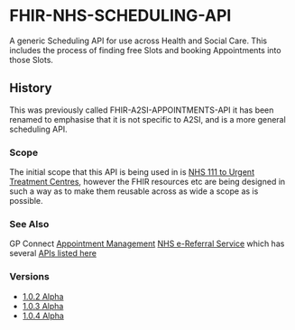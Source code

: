 # FHIR-NHS-SCHEDULING-API

A generic Scheduling API for use across Health and Social Care. This includes the process of finding free Slots and booking Appointments into those Slots.

## History ##
This was previously called FHIR-A2SI-APPOINTMENTS-API it has been renamed to emphasise that it is not specific to A2SI, and is a more general scheduling API.

### Scope ###
The initial scope that this API is being used in is <a href='https://developer.nhs.uk/apis/uec-appointments/'>NHS 111 to Urgent Treatment Centres</a>, however the FHIR resources etc are being designed in such a way as to make them reusable across as wide a scope as is possible.

### See Also ###
GP Connect <a href='https://nhsconnect.github.io/gpconnect/appointments.html'>Appointment Management</a>
<a href='https://digital.nhs.uk/services/nhs-e-referral-service/'>NHS e-Referral Service</a> which has several <a href='https://developer.nhs.uk/apis/'>APIs listed here</a>

### Versions ###
<ul><li><a href="https://developer.nhs.uk/apis/nhsscheduling/">1.0.2 Alpha</a></li>
<li><a href="https://developer.nhs.uk/apis/nhsscheduling-1.0.3-alpha/"/>1.0.3 Alpha</a></li>
<li><a href="https://developer.nhs.uk/apis/nhsscheduling-1.0.4-alpha/"/>1.0.4 Alpha</a></li></ul>
